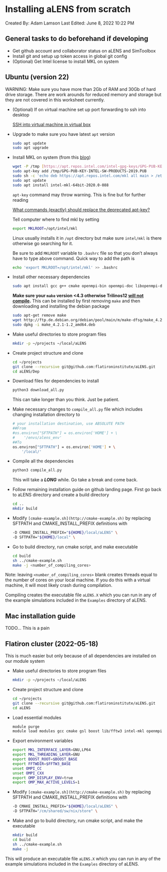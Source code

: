 # Installing aLENS from scratch

Created By: Adam Lamson
Last Edited: June 8, 2022 10:22 PM

## General tasks to do beforehand if developing

- Get github account and collaborator status on aLENS and SimToolbox
- Install git and setup up token access in global git config
- (Optional) Get Intel license to install MKL on system

## Ubuntu (version 22)

WARNING: Make sure you have more than 2Gb of RAM and 30Gb of hard drive storage. There are work arounds for reduced memory and storage but they are not covered in this worksheet currently.

- (Optional) If on virtual machine set up port forwarding to ssh into desktop
    
    [SSH into virtual machine in virtual box](https://www.notion.so/SSH-into-virtual-machine-in-virtual-box-a50f95a71020402ea9b05b65f0fdae45)
    
- Upgrade to make sure you have latest `apt` version
    
    ```bash
    sudo apt update
    sudo apt upgrade
    ```
    
- Install MKL on system (from this [blog](https://www.r-bloggers.com/2018/04/18-adding-intel-mkl-easily-via-a-simple-script/))
    
    ```bash
    wget -P /tmp [https://apt.repos.intel.com/intel-gpg-keys/GPG-PUB-KEY-INTEL-SW-PRODUCTS-2019.PUB](https://apt.repos.intel.com/intel-gpg-keys/GPG-PUB-KEY-INTEL-SW-PRODUCTS-2019.PUB)
    sudo apt-key add /tmp/GPG-PUB-KEY-INTEL-SW-PRODUCTS-2019.PUB
    sudo sh -c 'echo deb https://apt.repos.intel.com/mkl all main > /etc/apt/sources.list.d/intel-mkl.list'
    sudo apt update
    sudo apt install intel-mkl-64bit-2020.0-088
    ```
    
    `apt-key` command may throw warning. This is fine but for further reading
    
    [What commands (exactly) should replace the deprecated apt-key?](https://askubuntu.com/questions/1286545/what-commands-exactly-should-replace-the-deprecated-apt-key)
    
    Tell computer where to find mkl by setting
    
    ```bash
    export MKLROOT=/opt/intel/mkl
    ```
    
    Linux usually installs it in `/opt` directory but make sure `intel/mkl` is there otherwise go searching for it.
    
    Be sure to add `MKLROOT` variable to `.bashrc` file so that you don’t always have to type above command.  Quick way to add the path is
    
    ```bash
    echo 'export MKLROOT=/opt/intel/mkl' >> .bashrc
    ```
    
- Install other necessary dependencies
    
    ```bash
    sudo apt install gcc g++ cmake openmpi-bin openmpi-doc libopenmpi-dev lbzip2
    ```
    
    **Make sure your `make` version <4.3 otherwise Trilinos12 [will not compile](https://github.com/UoB-HPC/BabelStream/issues/104).** This can be installed by first removing `make` and then downloading and installing the debian package 
    
    ```bash
    sudo apt-get remove make
    wget http://ftp.de.debian.org/debian/pool/main/m/make-dfsg/make_4.2.1-1.2_amd64.deb
    sudo dpkg -i make_4.2.1-1.2_amd64.deb
    ```
    
- Make useful directories to store program files
    
    ```bash
    mkdir -p ~/projects ~/local/aLENS
    ```
    
- Create project structure and clone
    
    ```bash
    cd ~/projects
    git clone --recursive git@github.com:flatironinstitute/aLENS.git
    cd aLENS/Dep
    ```
    
- Download files for dependencies to install
    
    ```bash
    python3 download_all.py
    ```
    
    This can take longer than you think. Just be patient.
    
- Make necessary changes to `compile_all.py` file which includes changing installation directory to
    
    ```bash
    # your installation destination, use ABSOLUTE PATH
    ##From
    #os.environ["SFTPATH"] = os.environ['HOME'] + \
    #    '/envs/alens_env'
    ##To
    os.environ["SFTPATH"] = os.environ['HOME'] + \
        '/local/'
    ```
    
- Compile all the dependencies
    
    ```bash
    python3 compile_all.py
    ```
    
    This will take a ***LONG*** while. Go take a break and come back.
    
- Follow remaining installation guide on github landing page. First go back to aLENS directory and create a build directory
    
    ```bash
    cd ..
    mkdir build
    ```
    
- Modify `[cmake-example.sh](http://cmake-example.sh)` by replacing SFTPATH and CMAKE_INSTALL_PREFIX definitions with
    
    ```bash
    -D CMAKE_INSTALL_PREFIX="${HOME}/local/aLENS" \
    -D SFTPATH="${HOME}/local" \
    ```
    
- Go to build directory, run cmake script, and make executable
    
    ```bash
    cd build
    sh ../cmake-example.sh
    make -j <number_of_compiling_cores>
    ```
    

Note: leaving `<number_of_compiling_cores>` blank creates threads equal to the number of cores on your local machine. If you do this with a virtual machine, it will most likely crash during compilation. 

Compiling creates the executable file `aLENS.X` which you can run in any of the example simulations included in the `Examples` directory of aLENS.

## Mac installation guide

TODO… This is a pain

## Flatiron cluster (2022-05-18)

This is much easier but only because of all dependencies are installed on our module system

- Make useful directories to store program files
    
    ```bash
    mkdir -p ~/projects ~/local/aLENS
    ```
    
- Create project structure and clone
    
    ```bash
    cd ~/projects
    git clone --recursive git@github.com:flatironinstitute/aLENS.git
    cd aLENS
    ```
    
- Load essential modules
    
    ```bash
    module purge
    module load modules gcc cmake gsl boost lib/fftw3 intel-mkl openmpi4 trilinos/mpi-12.18.1 eigen vtk
    ```
    
- Export environment variables
    
    ```bash
    export MKL_INTERFACE_LAYER=GNU,LP64
    export MKL_THREADING_LAYER=GNU
    export BOOST_ROOT=$BOOST_BASE
    export FFTWDIR=$FFTW3_BASE
    unset OMPI_CC
    unset OMPI_CXX
    export OMP_DISPLAY_ENV=true
    export OMP_MAX_ACTIVE_LEVELS=1
    ```
    
- Modify `[cmake-example.sh](http://cmake-example.sh)` by replacing SFTPATH and CMAKE_INSTALL_PREFIX definitions with
    
    ```bash
    -D CMAKE_INSTALL_PREFIX="${HOME}/local/aLENS" \
    -D SFTPATH="/cm/shared/sw/nix/store" \
    ```
    
- Make and go to build directory, run cmake script, and make the executable
    
    ```bash
    mkdir build
    cd build
    sh ../cmake-example.sh
    make -j
    ```

This will produce an executable file `aLENS.X` which you can run in any of the example simulations included in the `Examples` directory of aLENS.
